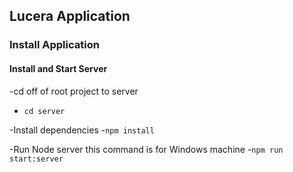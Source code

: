 ## Lucera Application

### Install Application

#### Install and Start Server

-cd off of root project to server

- `cd server`

-Install dependencies -`npm install`

-Run Node server this command is for Windows machine -`npm run start:server`
